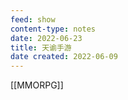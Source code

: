```yaml
---
feed: show
content-type: notes
date: 2022-06-23
title: 天谕手游
date created: 2022-06-09
---
```


[[MMORPG]]
